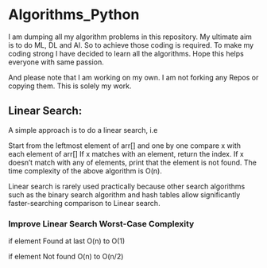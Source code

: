 # Algorithms_Python
I am dumping all my algorithm problems in this repository.
My ultimate aim is to do ML, DL and AI.
So to achieve those coding is required. To make my coding strong I have decided to learn all the algorithms.
Hope this helps everyone with same passion. 

And please note that I am working on my own. I am not forking any Repos or copying them. This is solely my work.

## Linear Search:
A simple approach is to do a linear search, i.e  

Start from the leftmost element of arr[] and one by one compare x with each element of arr[]
If x matches with an element, return the index.
If x doesn’t match with any of elements, print that the element is not found. 
The time complexity of the above algorithm is O(n). 

Linear search is rarely used practically because other search algorithms such as the binary search algorithm and hash tables allow significantly faster-searching comparison to Linear search.

### Improve Linear Search Worst-Case Complexity

if element Found at last  O(n) to O(1)

if element Not found O(n) to O(n/2)
